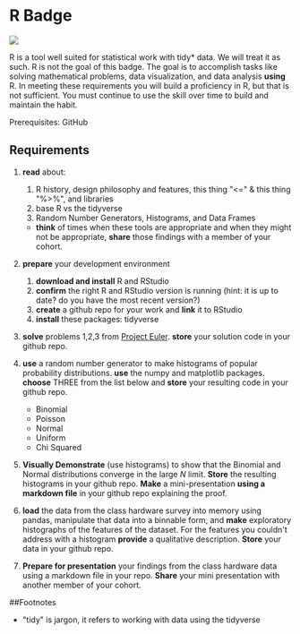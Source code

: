 # R Badge
![](https://github.com/UVADS/orientation-technical/blob/main/content/images/rstudio-token.png)

R is a tool well suited for statistical work with tidy* data. We will treat it as such. R is not the goal of this badge. The goal is to accomplish tasks like solving mathematical problems, data visualization, and data analysis **using** R. In meeting these requirements you will build a proficiency in R, but that is not sufficient. You must continue to use the skill over time to build and maintain the habit.

Prerequisites: GitHub

## Requirements

1. **read** about:
    1. R history, design philosophy and features, this thing "<=" & this thing "%>%", and libraries
    1. base R vs the tidyverse
    2. Random Number Generators, Histograms, and Data Frames
    * **think** of times when these tools are appropriate and when they might not be appropriate, **share** those findings with a member of your cohort.


2. **prepare** your development environment
    1. **download and install** R and RStudio
    3. **confirm** the right R and RStudio version is running (hint: it is up to date? do you have the most recent version?)
    4. **create** a github repo for your work and **link** it to RStudio
    5. **install** these packages: tidyverse

3. **solve** problems 1,2,3 from [Project Euler](https://projecteuler.net/). **store** your solution code in your github repo.

4. **use** a random number generator to make histograms of popular probability distributions. **use** the numpy and matplotlib packages. **choose** THREE from the list below and **store** your resulting code in your github repo.
    * Binomial
    * Poisson
    * Normal
    * Uniform
    * Chi Squared

5. **Visually Demonstrate** (use histograms) to show that the Binomial and Normal distributions converge in the large *N* limit. **Store** the resulting histograms in your github repo. **Make** a mini-presentation **using a markdown file** in your github repo explaining the proof.

6. **load** the data from the class hardware survey into memory using pandas, manipulate that data into a binnable form, and **make** exploratory histographs of the features of the dataset. For the features you couldn't address with a histogram **provide** a qualitative description.  **Store** your data in your github repo.

7. **Prepare for presentation** your findings from the class hardware data using a markdown file in your repo. **Share** your mini presentation with another member of your cohort.





##Footnotes
* "tidy" is jargon, it refers to working with data using the tidyverse
